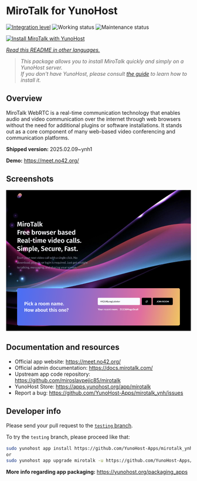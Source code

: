<!--
N.B.: This README was automatically generated by <https://github.com/YunoHost/apps/tree/master/tools/readme_generator>
It shall NOT be edited by hand.
-->

# MiroTalk for YunoHost

[![Integration level](https://apps.yunohost.org/badge/integration/mirotalk)](https://ci-apps.yunohost.org/ci/apps/mirotalk/)
![Working status](https://apps.yunohost.org/badge/state/mirotalk)
![Maintenance status](https://apps.yunohost.org/badge/maintained/mirotalk)

[![Install MiroTalk with YunoHost](https://install-app.yunohost.org/install-with-yunohost.svg)](https://install-app.yunohost.org/?app=mirotalk)

*[Read this README in other languages.](./ALL_README.md)*

> *This package allows you to install MiroTalk quickly and simply on a YunoHost server.*  
> *If you don't have YunoHost, please consult [the guide](https://yunohost.org/install) to learn how to install it.*

## Overview

MiroTalk WebRTC is a real-time communication technology that enables audio and video communication over the internet through web browsers without the need for additional plugins or software installations. It stands out as a core component of many web-based video conferencing and communication platforms.


**Shipped version:** 2025.02.09~ynh1

**Demo:** <https://meet.no42.org/>

## Screenshots

![Screenshot of MiroTalk](./doc/screenshots/screenshot.png)

## Documentation and resources

- Official app website: <https://meet.no42.org/>
- Official admin documentation: <https://docs.mirotalk.com/>
- Upstream app code repository: <https://github.com/miroslavpejic85/mirotalk>
- YunoHost Store: <https://apps.yunohost.org/app/mirotalk>
- Report a bug: <https://github.com/YunoHost-Apps/mirotalk_ynh/issues>

## Developer info

Please send your pull request to the [`testing` branch](https://github.com/YunoHost-Apps/mirotalk_ynh/tree/testing).

To try the `testing` branch, please proceed like that:

```bash
sudo yunohost app install https://github.com/YunoHost-Apps/mirotalk_ynh/tree/testing --debug
or
sudo yunohost app upgrade mirotalk -u https://github.com/YunoHost-Apps/mirotalk_ynh/tree/testing --debug
```

**More info regarding app packaging:** <https://yunohost.org/packaging_apps>
